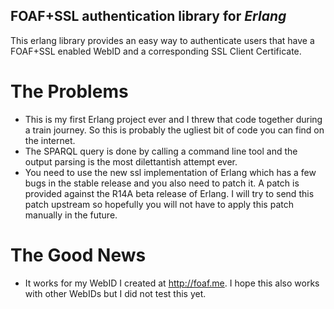 ## FOAF+SSL authentication library for _Erlang_

This erlang library provides an easy way to authenticate users that have a FOAF+SSL enabled WebID and a corresponding SSL Client Certificate.

# The Problems

* This is my first Erlang project ever and I threw that code together during a train journey. So this is probably the ugliest bit of code you can find on the internet.
* The SPARQL query is done by calling a command line tool and the output parsing is the most dilettantish attempt ever.
* You need to use the new ssl implementation of Erlang which has a few bugs in the stable release and you also need to patch it. A patch is provided against the  R14A beta release of Erlang. I will try to send this patch upstream so hopefully you will not have to apply this patch manually in the future.

# The Good News

* It works for my WebID I created at http://foaf.me. I hope this also works with other WebIDs but I did not test this yet.
